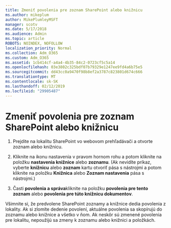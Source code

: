```yaml
---
title: Zmeniť povolenia pre zoznam SharePoint alebo knižnicu
ms.author: mikeplum
author: MikePlumleyMSFT
manager: scotv
ms.date: 5/17/2018
ms.audience: Admin
ms.topic: article
ROBOTS: NOINDEX, NOFOLLOW
localization_priority: Normal
ms.collection: Adm_O365
ms.custom: Adm_O365
ms.assetid: 1cb414cf-a4a4-4b35-84c2-0723cf5c5a14
ms.openlocfilehash: 03e3802c325bdf07b79329e1247ee9fd4a6b75e5
ms.sourcegitcommit: dd43cc0a9470f98b8ef2a3787c823801d674c666
ms.translationtype: MT
ms.contentlocale: sk-SK
ms.lasthandoff: 02/12/2019
ms.locfileid: "29905487"
---
```

# <a name="change-permissions-for-a-sharepoint-list-or-library"></a>Zmeniť povolenia pre zoznam SharePoint alebo knižnicu

1. Prejdite na lokalitu SharePoint vo webovom prehľadávači a otvorte zoznam alebo knižnicu.
    
2. Kliknite na ikonu nastavenia v pravom hornom rohu a potom kliknite na položku **nastavenia knižnice** alebo **zoznamu**. (Ak nevidíte príkaz, vyberte **knižnicu** alebo **zoznam** kartu otvoriť pása s nástrojmi a potom kliknite na položku **Knižnica** alebo **Zoznam nastavenia** pása s nástrojmi.) 
    
3. Časti **povolenia a správa**kliknite na položku **povolenia pre tento zoznam** alebo **povolenia pre túto knižnicu dokumentov**.
    
Všimnite si, že predvolene SharePoint zoznamy a knižnice dedia povolenia z lokality. Ak si zlomíte dedenie povolení, aktuálne povolenia sa skopírujú do zoznamu alebo knižnice a všetko v ňom. Ak neskôr sú zmenené povolenia pre lokalitu, nepoužijú sa zmeny k zoznamu alebo knižnici a položkách.
  

